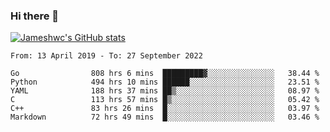 ### Hi there 👋

[![Jameshwc's GitHub stats](https://github-readme-stats.vercel.app/api?username=jameshwc)](https://github.com/anuraghazra/github-readme-stats)

<!--START_SECTION:waka-->

```text
From: 13 April 2019 - To: 27 September 2022

Go                808 hrs 6 mins  █████████▓░░░░░░░░░░░░░░░   38.44 %
Python            494 hrs 10 mins ██████░░░░░░░░░░░░░░░░░░░   23.51 %
YAML              188 hrs 37 mins ██▒░░░░░░░░░░░░░░░░░░░░░░   08.97 %
C                 113 hrs 57 mins █▒░░░░░░░░░░░░░░░░░░░░░░░   05.42 %
C++               83 hrs 26 mins  █░░░░░░░░░░░░░░░░░░░░░░░░   03.97 %
Markdown          72 hrs 49 mins  █░░░░░░░░░░░░░░░░░░░░░░░░   03.46 %
```

<!--END_SECTION:waka-->